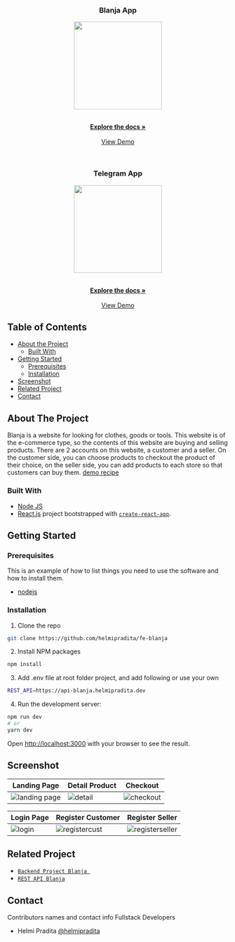 <br />
<p align="center">

  <h3 align="center">Blanja App</h3>
  <p align="center">
    <image align="center" width="200" src='https://res.cloudinary.com/dnu5su7ft/image/upload/v1674602322/Group_1158_1_eodcpq.png' />
  </p>

  <p align="center">
    <br />
    <a href="https://github.com/helmipradita/be-blanja/"><strong>Explore the docs »</strong></a>
    <br />
    <br />
    <a href="https://api-blanja.helmipradita.dev">View Demo</a>
  </p>
</p>


<br />
<p align="center">

  <h3 align="center">Telegram App</h3>
  <p align="center">
    <image align="center" width="200" src='https://res.cloudinary.com/dnu5su7ft/image/upload/v1674602322/Telegram_w0ulpa.png' />
  </p>

  <p align="center">
    <br />
    <a href="https://github.com/helmipradita/fe-telegram"><strong>Explore the docs »</strong></a>
    <br />
    <br />
    <a href="https://telegram.helmipradita.dev">View Demo</a>
  </p>
</p>




## Table of Contents

* [About the Project](#about-the-project)
  * [Built With](#built-with)
* [Getting Started](#getting-started)
  * [Prerequisites](#prerequisites)
  * [Installation](#installation)
* [Screenshot](#screenshot)
* [Related Project](#related-project)
* [Contact](#contact)

## About The Project

Blanja is a website for looking for clothes, goods or tools. This website is of the e-commerce type, so the contents of this website are buying and selling products. There are 2 accounts on this website, a customer and a seller. On the customer side, you can choose products to checkout the product of their choice, on the seller side, you can add products to each store so that customers can buy them. [demo recipe](https://blanja.helmipradita.dev/)

### Built With

* [Node JS](https://nodejs.org/en/docs/)
* [React.js](https://reactjs.org/) project bootstrapped with [`create-react-app`](https://github.com/facebook/react/).

## Getting Started

### Prerequisites

This is an example of how to list things you need to use the software and how to install them.

* [nodejs](https://nodejs.org/en/download/)

### Installation

1. Clone the repo
```bash
git clone https://github.com/helmipradita/fe-blanja
```
2. Install NPM packages
```bash
npm install
```
3. Add .env file at root folder project, and add following or use your own
```bash
REST_API=https://api-blanja.helmipradita.dev
```
4. Run the development server:

```bash
npm run dev
# or
yarn dev
```

Open [http://localhost:3000](http://localhost:3000) with your browser to see the result.

## Screenshot

| Landing Page | Detail Product | Checkout |
| ------------- | ------------- | ------------- |
| ![landing page](https://res.cloudinary.com/dnu5su7ft/image/upload/v1674604221/Screenshot-20230124195526-1918x1052_jelnvj.png) | ![detail](https://res.cloudinary.com/dnu5su7ft/image/upload/v1674604216/Screenshot-20230124195642-1918x1051_wqzixq.png) | ![checkout](https://i.imgur.com/SYlKCEp.png) |

| Login Page | Register Customer | Register Seller |
| ------------- | ------------- | ------------- |
| ![login](https://i.imgur.com/kap3YOJ.png) | ![registercust](https://i.imgur.com/vmwjvMd.png) | ![registerseller](https://i.imgur.com/ckdsMsI.png) |


## Related Project
* [`Backend Project Blanja `](https://github.com/helmipradita/be-blanja)
* [`REST API Blanja`](https://api-blanja.helmipradita.dev)

## Contact

Contributors names and contact info Fullstack Developers

* Helmi Pradita [@helmipradita](https://github.com/helmipradita)

